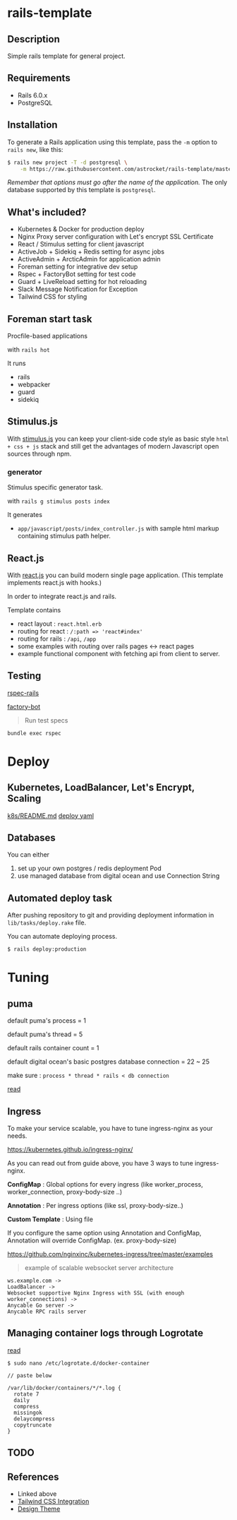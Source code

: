 # rails-template

## Description
Simple rails template for general project.

## Requirements
* Rails 6.0.x
* PostgreSQL

## Installation

To generate a Rails application using this template, pass the `-m` option to `rails new`, like this:

```bash
$ rails new project -T -d postgresql \
    -m https://raw.githubusercontent.com/astrocket/rails-template/master/template.rb
```

*Remember that options must go after the name of the application.* The only database supported by this template is `postgresql`.

## What's included?

* Kubernetes & Docker for production deploy
* Nginx Proxy server configuration with Let's encrypt SSL Certificate
* React / Stimulus setting for client javascript
* ActiveJob + Sidekiq + Redis setting for async jobs 
* ActiveAdmin + ArcticAdmin for application admin
* Foreman setting for integrative dev setup
* Rspec + FactoryBot setting for test code
* Guard + LiveReload setting for hot reloading
* Slack Message Notification for Exception
* Tailwind CSS for styling

## Foreman start task

Procfile-based applications

with `rails hot`

It runs

* rails
* webpacker
* guard
* sidekiq

## Stimulus.js

With [stimulus.js]([https://stimulusjs.org](https://stimulusjs.org/)) you can keep your client-side code style as basic style `html + css + js` stack and still get the advantages of modern Javascript open sources through npm.

###  generator

Stimulus specific generator task.

with `rails g stimulus posts index`

It generates

* `app/javascript/posts/index_controller.js` with sample html markup containing stimulus path helper.

## React.js

With [react.js](https://reactjs.org/) you can build modern single page application. (This template implements react.js with hooks.)

In order to integrate react.js and rails.

Template contains

- react layout : `react.html.erb`
- routing for react : `/:path => 'react#index'`
- routing for rails : `/api`, `/app`
- some examples with routing over rails pages <-> react pages
- example functional component with fetching api from client to server.

## Testing

[rspec-rails](https://github.com/rspec/rspec-rails)

[factory-bot](https://github.com/thoughtbot/factory_bot/wiki)

> Run test specs
```bash
bundle exec rspec
```

# Deploy

## Kubernetes, LoadBalancer, Let's Encrypt, Scaling
[k8s/README.md](k8s/README.md)
[deploy yaml](https://webcloudpower.com/helm-rails-static-files-path/)

## Databases

You can either

1. set up your own postgres / redis deployment Pod
2. use managed database from digital ocean and use Connection String

## Automated deploy task

After pushing repository to git and providing deployment information in `lib/tasks/deploy.rake` file.

You can automate deploying process.

```bash
$ rails deploy:production
```

# Tuning

## puma

default puma's process = 1

default puma's thread = 5

default rails container count = 1

default digital ocean's basic postgres database connection = 22 ~ 25

make sure :
`process * thread * rails < db connection`

[read](https://devcenter.heroku.com/articles/deploying-rails-applications-with-the-puma-web-server#process-count-value)

## Ingress

To make your service scalable, you have to tune ingress-nginx as your needs.

https://kubernetes.github.io/ingress-nginx/

As you can read out from guide above, you have 3 ways to tune ingress-nginx.

**ConfigMap** : Global options for every ingress (like worker_process, worker_connection, proxy-body-size ..)

**Annotation** : Per ingress options (like ssl, proxy-body-size..)

**Custom Template** : Using file

If you configure the same option using Annotation and ConfigMap, Annotation will override ConfigMap. (ex. proxy-body-size)

https://github.com/nginxinc/kubernetes-ingress/tree/master/examples

> example of scalable websocket server architecture

```text
ws.example.com ->
LoadBalancer ->
Websocket supportive Nginx Ingress with SSL (with enough worker_connections) ->
Anycable Go server ->
Anycable RPC rails server
```

## Managing container logs through Logrotate
[read](https://sandro-keil.de/blog/logrotate-for-docker-container/)

```text
$ sudo nano /etc/logrotate.d/docker-container

// paste below

/var/lib/docker/containers/*/*.log {
  rotate 7
  daily
  compress
  missingok
  delaycompress
  copytruncate
}
```


## TODO

## References
- Linked above
- [Tailwind CSS Integration](https://github.com/justalever/kickoff_tailwind)
- [Design Theme](https://www.tailwindtoolbox.com/templates/app-landing-page)